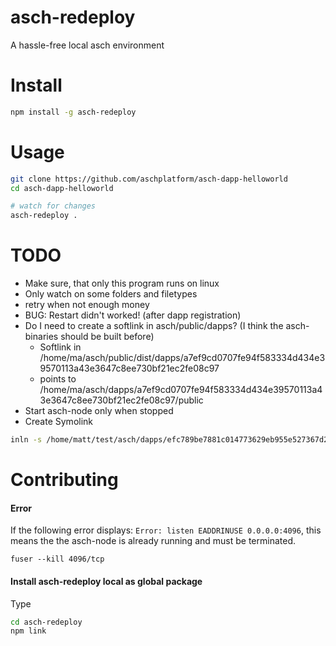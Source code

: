 # asch-redeploy
A hassle-free local asch environment

# Install
```bash
npm install -g asch-redeploy
```

# Usage
```bash
git clone https://github.com/aschplatform/asch-dapp-helloworld
cd asch-dapp-helloworld

# watch for changes
asch-redeploy .
```


# TODO
* Make sure, that only this program runs on linux
* Only watch on some folders and filetypes
* retry when not enough money
* BUG: Restart didn't worked! (after dapp registration)
* Do I need to create a softlink in asch/public/dapps? (I think the asch-binaries should be built before)
    * Softlink in /home/ma/asch/public/dist/dapps/a7ef9cd0707fe94f583334d434e39570113a43e3647c8ee730bf21ec2fe08c97
    * points to /home/ma/asch/dapps/a7ef9cd0707fe94f583334d434e39570113a43e3647c8ee730bf21ec2fe08c97/public
* Start asch-node only when stopped
* Create Symolink 

```bash
inln -s /home/matt/test/asch/dapps/efc789be7881c014773629eb955e527367d247e2885d6f00f6030137fc5e8d35/public /home/matt/test/asch/public/dist/dapps/efc789be7881c014773629eb955e527367d247e2885d6f00f6030137fc5e8d35
```


# Contributing
#### Error
If the following error displays:
 `Error: listen EADDRINUSE 0.0.0.0:4096`, this means the the asch-node is already running and must be terminated.

`fuser --kill 4096/tcp`

#### Install asch-redeploy local as global package
Type 
```bash
cd asch-redeploy
npm link
```
